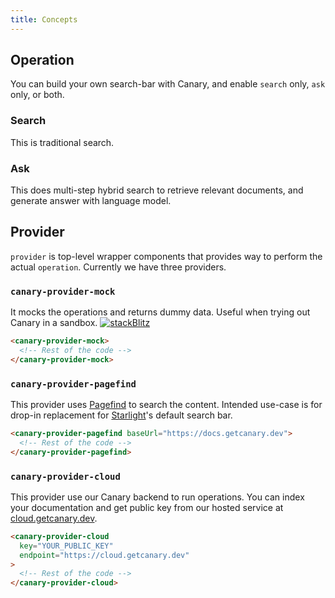 ```yaml
---
title: Concepts
---
```


## Operation

You can build your own search-bar with Canary, and enable `search` only, `ask` only, or both.

### Search

This is traditional search.

### Ask

This does multi-step hybrid search to retrieve relevant documents, and generate answer with language model.

## Provider

`provider` is top-level wrapper components that provides way to perform the actual `operation`.
Currently we have three providers.

### `canary-provider-mock`

It mocks the operations and returns dummy data. Useful when trying out Canary in a sandbox.
[![stackBlitz](https://developer.stackblitz.com/img/open_in_stackblitz_small.svg)](https://stackblitz.com/edit/canary?file=index.html)

```html
<canary-provider-mock>
  <!-- Rest of the code -->
</canary-provider-mock>
```

### `canary-provider-pagefind`

This provider uses [Pagefind](https://pagefind.app/) to search the content.
Intended use-case is for drop-in replacement for [Starlight](https://starlight.astro.build/)'s default search bar.

```html
<canary-provider-pagefind baseUrl="https://docs.getcanary.dev">
  <!-- Rest of the code -->
</canary-provider-pagefind>
```

### `canary-provider-cloud`

This provider use our Canary backend to run operations. You can index your documentation and get public key from our hosted service at [cloud.getcanary.dev](https://cloud.getcanary.dev).

```html
<canary-provider-cloud
  key="YOUR_PUBLIC_KEY"
  endpoint="https://cloud.getcanary.dev"
>
  <!-- Rest of the code -->
</canary-provider-cloud>
```

